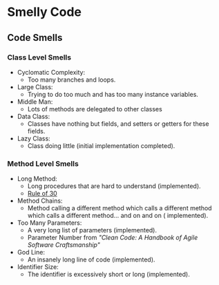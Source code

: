 # Smelly Code

## Code Smells

### Class Level Smells

- Cyclomatic Complexity:
    - Too many branches and loops.
- Large Class:
    - Trying to do too much and has too many instance variables.
- Middle Man:
    - Lots of methods are delegated to other classes
- Data Class:
    - Classes have nothing but fields, and setters or getters for these fields.
- Lazy Class:
    - Class doing little (initial implementation completed).

### Method Level Smells

- Long Method:
    - Long procedures that are hard to understand (implemented).
    - [Rule of 30](https://dzone.com/articles/rule-30-–-when-method-class-or)
- Method Chains:
    - Method calling a different method which calls a different method which calls a different method… and on and on (
      implemented).
- Too Many Parameters:
    - A very long list of parameters (implemented).
    - Parameter Number from _"Clean Code: A Handbook of Agile Software Craftsmanship"_
- God Line:
    - An insanely long line of code (implemented).
- Identifier Size:
    - The identifier is excessively short or long (implemented).